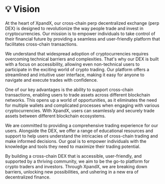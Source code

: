 # 💡 Vision

At the heart of XpandX, our cross-chain perp decentralized exchange (perp DEX) is designed to revolutionize the way people trade and invest in cryptocurrencies. Our mission is to empower individuals to take control of their financial future by providing a seamless and user-friendly platform that facilitates cross-chain transactions.

We understand that widespread adoption of cryptocurrencies requires overcoming technical barriers and complexities. That's why our DEX is built with a focus on accessibility, allowing even non-technical users to participate in the exciting world of crypto trading. Our platform offers a streamlined and intuitive user interface, making it easy for anyone to navigate and execute trades with confidence.

One of our key advantages is the ability to support cross-chain transactions, enabling users to trade assets across different blockchain networks. This opens up a world of opportunities, as it eliminates the need for multiple wallets and complicated processes when engaging with various cryptocurrencies. With XpandX, users can seamlessly and securely trade assets between different blockchain ecosystems.

We are committed to providing a comprehensive trading experience for our users. Alongside the DEX, we offer a range of educational resources and support to help users understand the intricacies of cross-chain trading and make informed decisions. Our goal is to empower individuals with the knowledge and tools they need to maximize their trading potential.

By building a cross-chain DEX that is accessible, user-friendly, and supported by a thriving community, we aim to be the go-to platform for crypto traders and investors. Through XpandX, we are breaking down barriers, unlocking new possibilities, and ushering in a new era of decentralized finance.

